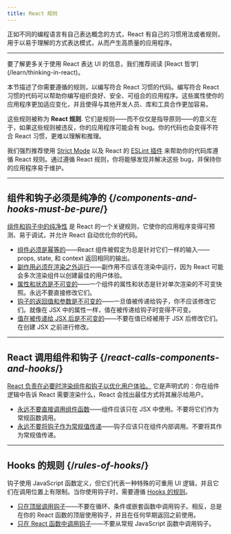 ```yaml
---
title: React 规则
---
```


<Intro>
正如不同的编程语言有自己表达概念的方式，React 有自己的习惯用法或者规则，用于以易于理解的方式表达模式，从而产生高质量的应用程序。
</Intro>

<InlineToc />

---

<Note>
要了解更多关于使用 React 表达 UI 的信息，我们推荐阅读 [React 哲学](/learn/thinking-in-react)。
</Note>

本节描述了你需要遵循的规则，以编写符合 React 习惯的代码。编写符合 React 习惯的代码可以帮助你编写组织良好、安全、可组合的应用程序。这些属性使你的应用程序更加适应变化，并且使得与其他开发人员、库和工具合作更加容易。

这些规则被称为 **React 规则**. 它们是规则——而不仅仅是指导原则——的意义在于，如果这些规则被违反，你的应用程序可能会有 bug。你的代码也会变得不符合 React 习惯，更难以理解和推理。

我们强烈推荐使用 [Strict Mode](/reference/react/StrictMode) 以及 React 的 [ESLint 插件](https://www.npmjs.com/package/eslint-plugin-react-hooks) 来帮助你的代码库遵循 React 规则。通过遵循 React 规则，你将能够发现并解决这些 bug，并保持你的应用程序易于维护。

---

## 组件和钩子必须是纯净的 {/*components-and-hooks-must-be-pure*/}

[组件和钩子中的纯净性](/reference/rules/components-and-hooks-must-be-pure) 是 React 的一个关键规则，它使你的应用程序变得可预测、易于调试，并允许 React 自动优化你的代码。

* [组件必须是幂等的](/reference/rules/components-and-hooks-must-be-pure#components-and-hooks-must-be-idempotent)——React 组件被假定为总是针对它们一样的输入——props, state, 和 context 返回相同的输出。
* [副作用必须在渲染之外运行](/reference/rules/components-and-hooks-must-be-pure#side-effects-must-run-outside-of-render)——副作用不应该在渲染中运行，因为 React 可能会多次渲染组件以创建最佳的用户体验。
* [属性和状态是不可变的](/reference/rules/components-and-hooks-must-be-pure#props-and-state-are-immutable)——一个组件的属性和状态是针对单次渲染的不可变快照。永远不要直接修改它们。
* [钩子的返回值和参数是不可变的](/reference/rules/components-and-hooks-must-be-pure#return-values-and-arguments-to-hooks-are-immutable)——一旦值被传递给钩子，你不应该修改它们。就像在 JSX 中的属性一样，值在被传递给钩子时变得不可变。
* [值在被传递给 JSX 后是不可变的](/reference/rules/components-and-hooks-must-be-pure#values-are-immutable-after-being-passed-to-jsx)——不要在值已经被用于 JSX 后修改它们。在创建 JSX 之前进行修改。

---

## React 调用组件和钩子 {/*react-calls-components-and-hooks*/}

[React 负责在必要时渲染组件和钩子以优化用户体验。](/reference/rules/react-calls-components-and-hooks) 它是声明式的：你在组件逻辑中告诉 React 需要渲染什么，React 会找出最佳方式将其展示给用户。

* [永远不要直接调用组件函数](/reference/rules/react-calls-components-and-hooks#never-call-component-functions-directly)——组件应该只在 JSX 中使用。不要将它们作为常规函数调用。
* [永远不要将钩子作为常规值传递](/reference/rules/react-calls-components-and-hooks#never-pass-around-hooks-as-regular-values)——钩子应该只在组件内部调用。不要将其作为常规值传递。

---

## Hooks 的规则 {/*rules-of-hooks*/}

钩子使用 JavaScript 函数定义，但它们代表一种特殊的可重用 UI 逻辑，并且它们在调用位置上有限制。当你使用钩子时，需要遵循 [Hooks 的规则](/reference/rules/rules-of-hooks)。

* [只在顶层调用钩子](/reference/rules/rules-of-hooks#only-call-hooks-at-the-top-level)——不要在循环、条件或嵌套函数中调用钩子。相反，总是在你的 React 函数的顶层使用钩子，并且在任何早期返回之前使用。
* [只在 React 函数中调用钩子](/reference/rules/rules-of-hooks#only-call-hooks-from-react-functions)——不要从常规 JavaScript 函数中调用钩子。

